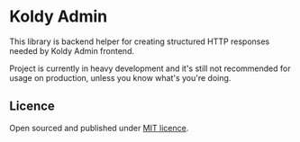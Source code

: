 # Koldy Admin

This library is backend helper for creating structured HTTP responses needed
by Koldy Admin frontend.

Project is currently in heavy development and it's still not recommended
for usage on production, unless you know what's you're doing.

## Licence
Open sourced and published under [MIT licence](http://opensource.org/licenses/MIT).